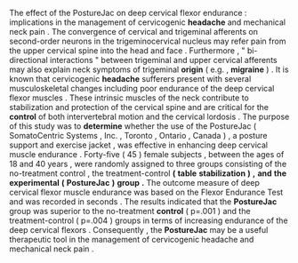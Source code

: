 The effect of the PostureJac on deep cervical flexor endurance : implications in the management of cervicogenic **headache** and mechanical neck pain . The convergence of cervical and trigeminal afferents on second-order neurons in the trigeminocervical nucleus may refer pain from the upper cervical spine into the head and face . Furthermore , " bi-directional interactions " between trigeminal and upper cervical afferents may also explain neck symptoms of trigeminal **origin** ( e.g. , **migraine** ) . It is known that cervicogenic **headache** sufferers present with several musculoskeletal changes including poor endurance of the deep cervical flexor muscles . These intrinsic muscles of the neck contribute to stabilization and protection of the cervical spine and are critical for the **control** of both intervertebral motion and the cervical lordosis . The purpose of this study was to **determine** whether the use of the PostureJac ( SomatoCentric Systems , Inc. , Toronto , Ontario , Canada ) , a posture support and exercise jacket , was effective in enhancing deep cervical muscle endurance . Forty-five ( 45 ) female subjects , between the ages of 18 and 40 years , were randomly assigned to three groups consisting of the no-treatment control , the treatment-control **(** **table** **stabilization** **)** **,** **and** **the** **experimental** **(** **PostureJac** **)** **group** **.** The outcome measure of deep cervical flexor muscle endurance was based on the Flexor Endurance Test and was recorded in seconds . The results indicated that the **PostureJac** group was superior to the no-treatment **control** ( p=.001 ) and the treatment-control ( p=.004 ) groups in terms of increasing endurance of the deep cervical flexors . Consequently , the **PostureJac** may be a useful therapeutic tool in the management of cervicogenic headache and mechanical neck pain . 